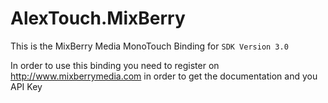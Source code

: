 AlexTouch.MixBerry
==================

This is the MixBerry Media MonoTouch Binding for `SDK Version 3.0`

In order to use this binding you need to register on http://www.mixberrymedia.com in order to get the documentation and you API Key
